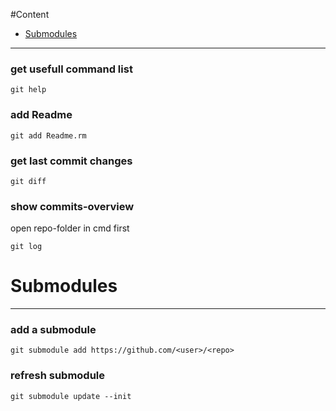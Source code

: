 #Content
- [Submodules](#submodules)
<hr/>

### get usefull command list
```
git help
```

### add Readme
```
git add Readme.rm
```

### get last commit changes
```
git diff
```

### show commits-overview
open repo-folder in cmd first
```
git log
```
# <a name="submodules">Submodules</a>
<hr/>

### add a submodule
```
git submodule add https://github.com/<user>/<repo>
```
### refresh submodule
```
git submodule update --init
```


